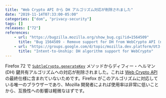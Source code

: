```yaml
---
title: "Web Crypto API から DH アルゴリズム対応が削除されました"
date: "2019-11-14T07:33:00-05:00"
categories: ["dom", "privacy-security"]
tags: []
releases: ["72"]
references:
    - url: "https://bugzilla.mozilla.org/show_bug.cgi?id=1564509"
      title: "Bug 1564509 - Remove support for DH from WebCrypto API (not in spec)"
    - url: "https://groups.google.com/d/topic/mozilla.dev.platform/Ut3-eQmUdWg/discussion"
      title: "Intent-to-Unship: DH algorithm support for WebCrypto"
---
```

Firefox 72 で [`SubtleCrypto.generateKey`](https://developer.mozilla.org/docs/Web/API/SubtleCrypto/generateKey) メソッドからディフィー・ヘルマン (DH) 鍵共有アルゴリズムへの対応が削除されました。これは [Web Crypto API](https://developer.mozilla.org/docs/Web/API/Web_Crypto_API) の最終仕様に含まれていないためです。Firefox がこのアルゴリズムに対応している唯一のブラウザーであり、Mozilla 開発者によれば使用率は非常に低いことから、互換性への影響は軽微なはずです。
